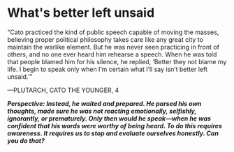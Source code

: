 # What's better left unsaid

“Cato practiced the kind of public speech capable of moving the masses, believing proper political philosophy takes care like any great city to maintain the warlike element. But he was never seen practicing in front of others, and no one ever heard him rehearse a speech. When he was told that people blamed him for his silence, he replied, ‘Better they not blame my life. I begin to speak only when I’m certain what I’ll say isn’t better left unsaid.’”

—PLUTARCH, CATO THE YOUNGER, 4

***Perspective: Instead, he waited and prepared. He parsed his own thoughts, made sure he was not reacting emotionally, selfishly, ignorantly, or prematurely. Only then would he speak—when he was confident that his words were worthy of being heard.
To do this requires awareness. It requires us to stop and evaluate ourselves honestly. Can you do that?***